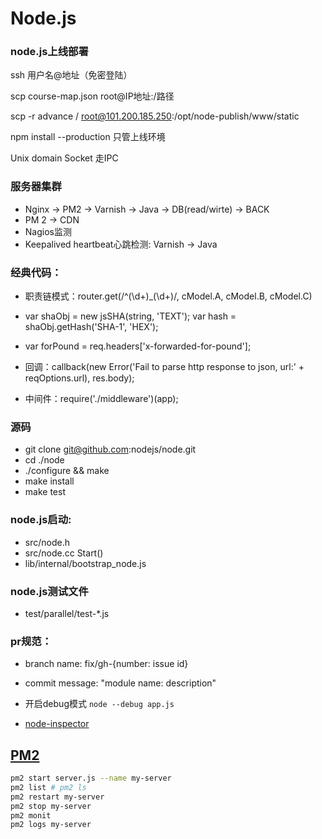 # Node.js

### node.js上线部署
ssh 用户名@地址（免密登陆）

scp course-map.json root@IP地址:/路径

scp -r advance / root@101.200.185.250:/opt/node-publish/www/static

npm install --production 只管上线环境

Unix domain Socket 走IPC

### 服务器集群
- Nginx -> PM2 -> Varnish -> Java -> DB(read/wirte) -> BACK
- PM 2 -> CDN
- Nagios监测
- Keepalived heartbeat心跳检测: Varnish -> Java

### 经典代码：
- 职责链模式：router.get(/^\(\d+)_(\d+)/, cModel.A, cModel.B, cModel.C)

- var shaObj = new jsSHA(string, 'TEXT'); var hash = shaObj.getHash('SHA-1', 'HEX');

- var forPound = req.headers['x-forwarded-for-pound'];

- 回调：callback(new Error('Fail to parse http response to json, url:' + reqOptions.url), res.body);

- 中间件：require('./middleware')(app);

### 源码
- git clone git@github.com:nodejs/node.git
- cd ./node
- ./configure && make
- make install
- make test

### node.js启动: 
- src/node.h
- src/node.cc Start()
- lib/internal/bootstrap_node.js

### node.js测试文件
- test/parallel/test-*.js

### pr规范：
- branch name: fix/gh-{number: issue id}
- commit message: "module name: description"


- 开启debug模式 `node --debug app.js`
- [node-inspector](https://www.npmjs.com/package/node-inspector)

## [PM2](https://pm2.io/)
```sh
pm2 start server.js --name my-server
pm2 list # pm2 ls
pm2 restart my-server
pm2 stop my-server
pm2 monit
pm2 logs my-server
```

